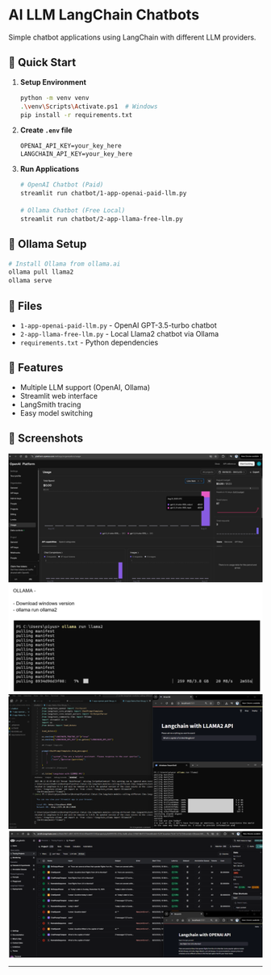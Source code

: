 # AI LLM LangChain Chatbots

Simple chatbot applications using LangChain with different LLM providers.

## 🚀 Quick Start

1. **Setup Environment**
   ```bash
   python -m venv venv
   .\venv\Scripts\Activate.ps1  # Windows
   pip install -r requirements.txt
   ```

2. **Create `.env` file**
   ```env
   OPENAI_API_KEY=your_key_here
   LANGCHAIN_API_KEY=your_key_here
   ```

3. **Run Applications**
   ```bash
   # OpenAI Chatbot (Paid)
   streamlit run chatbot/1-app-openai-paid-llm.py
   
   # Ollama Chatbot (Free Local)
   streamlit run chatbot/2-app-llama-free-llm.py
   ```

## 🔧 Ollama Setup

```bash
# Install Ollama from ollama.ai
ollama pull llama2
ollama serve
```

## 📁 Files

- `1-app-openai-paid-llm.py` - OpenAI GPT-3.5-turbo chatbot
- `2-app-llama-free-llm.py` - Local Llama2 chatbot via Ollama
- `requirements.txt` - Python dependencies

## 🌟 Features

- Multiple LLM support (OpenAI, Ollama)
- Streamlit web interface
- LangSmith tracing
- Easy model switching

## 📱 Screenshots

![Ollama Chatbot](images/img-2.png)
![Demo 1](images/img-3.png)
![Demo 2](images/img-4.png)
![OpenAI Chatbot](images/img-1.png)

---
